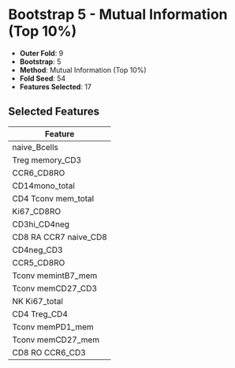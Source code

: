 # Bootstrap 5 - Mutual Information (Top 10%)

- **Outer Fold**: 9
- **Bootstrap**: 5
- **Method**: Mutual Information (Top 10%)
- **Fold Seed**: 54
- **Features Selected**: 17

## Selected Features

| Feature |
|---------|
| naive_Bcells |
| Treg memory_CD3 |
| CCR6_CD8RO |
| CD14mono_total |
| CD4 Tconv mem_total |
| Ki67_CD8RO |
| CD3hi_CD4neg |
| CD8 RA CCR7 naive_CD8 |
| CD4neg_CD3 |
| CCR5_CD8RO |
| Tconv memintB7_mem |
| Tconv memCD27_CD3 |
| NK Ki67_total |
| CD4 Treg_CD4 |
| Tconv memPD1_mem |
| Tconv memCD27_mem |
| CD8 RO CCR6_CD3 |
